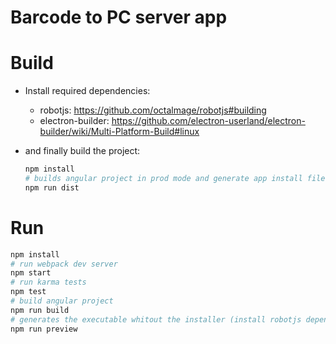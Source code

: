 
# Barcode to PC server app

# Build 

- Install required dependencies:
  - robotjs: https://github.com/octalmage/robotjs#building
  - electron-builder: https://github.com/electron-userland/electron-builder/wiki/Multi-Platform-Build#linux
  
- and finally build the project:
  ```bash
  npm install
  # builds angular project in prod mode and generate app install files
  npm run dist
  ```

# Run
```bash
npm install
# run webpack dev server
npm start
# run karma tests
npm test
# build angular project
npm run build
# generates the executable whitout the installer (install robotjs dependencies first!)
npm run preview
```
